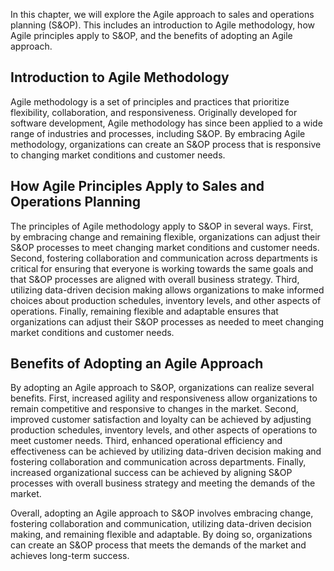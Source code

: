 
In this chapter, we will explore the Agile approach to sales and operations planning (S&OP). This includes an introduction to Agile methodology, how Agile principles apply to S&OP, and the benefits of adopting an Agile approach.

Introduction to Agile Methodology
---------------------------------

Agile methodology is a set of principles and practices that prioritize flexibility, collaboration, and responsiveness. Originally developed for software development, Agile methodology has since been applied to a wide range of industries and processes, including S&OP. By embracing Agile methodology, organizations can create an S&OP process that is responsive to changing market conditions and customer needs.

How Agile Principles Apply to Sales and Operations Planning
-----------------------------------------------------------

The principles of Agile methodology apply to S&OP in several ways. First, by embracing change and remaining flexible, organizations can adjust their S&OP processes to meet changing market conditions and customer needs. Second, fostering collaboration and communication across departments is critical for ensuring that everyone is working towards the same goals and that S&OP processes are aligned with overall business strategy. Third, utilizing data-driven decision making allows organizations to make informed choices about production schedules, inventory levels, and other aspects of operations. Finally, remaining flexible and adaptable ensures that organizations can adjust their S&OP processes as needed to meet changing market conditions and customer needs.

Benefits of Adopting an Agile Approach
--------------------------------------

By adopting an Agile approach to S&OP, organizations can realize several benefits. First, increased agility and responsiveness allow organizations to remain competitive and responsive to changes in the market. Second, improved customer satisfaction and loyalty can be achieved by adjusting production schedules, inventory levels, and other aspects of operations to meet customer needs. Third, enhanced operational efficiency and effectiveness can be achieved by utilizing data-driven decision making and fostering collaboration and communication across departments. Finally, increased organizational success can be achieved by aligning S&OP processes with overall business strategy and meeting the demands of the market.

Overall, adopting an Agile approach to S&OP involves embracing change, fostering collaboration and communication, utilizing data-driven decision making, and remaining flexible and adaptable. By doing so, organizations can create an S&OP process that meets the demands of the market and achieves long-term success.
